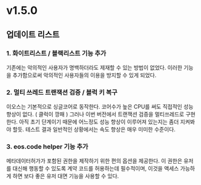 # v1.5.0

## 업데이트 리스트

### 1. 화이트리스트 / 블랙리스트 기능 추가

기존에는 악의적인 사용자가 명백하더라도 제재할 수 있는 방법이 없었다. 이러한 기능을 추가함으로써 악의적인 사용자들의 이용을 방지할 수 있게 되었다.

### 2. 멀티 쓰레드 트랜잭션 검증  / 블럭 키 복구

이오스는 기본적으로 싱글코어로 동작한다. 코어수가 높은 CPU를 써도 직접적인 성능향상이 없다. \( 클럭이 깡패 \) 그러나 이번 버전에서 트랜잭션 검증을 멀티쓰레드로 구현한다. 아직 초기 단계이기 때문에 어느정도 성능 향상이 이루어져 있는지는 좀더 지켜봐야 할듯. 테스트 결과 일반적인 상황에서는 속도 향상은 매우 미미한 수준이다. 

### 3. eos.code helper 기능 추가

메타데이터허가가 포함된 권한을 제작하기 위한 편의 옵션을 제공한다. 이 권한은 유저를 대신해 행동할 수 있도록 계약 코드를 허용하는데 필수적이며, 이것을 액세스 가능하게 하면 보다 좋은 유저 대면 기능을 사용할 수 있다.

